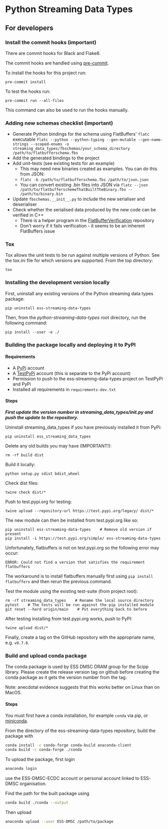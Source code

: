 # Python Streaming Data Types
## For developers

### Install the commit hooks (important)
There are commit hooks for Black and Flake8.

The commit hooks are handled using [pre-commit](https://pre-commit.com).

To install the hooks for this project run:
```
pre-commit install
```

To test the hooks run:
```
pre-commit run --all-files
```
This command can also be used to run the hooks manually.

### Adding new schemas checklist (important)
* Generate Python bindings for the schema using FlatBuffers' `flatc` executable
    `flatc --python --python-typing --gen-mutable --gen-name-strings --scoped-enums -o streaming_data_types/fbschemas/your_schema_directory /path/to/flatbufferschema.fbs`
* Add the generated bindings to the project
* Add unit-tests (see existing tests for an example)
  * This may need new binaries created as examples.  You can do this from JSON:
  * `flatc -b /path/to/flatbufferschema.fbs /path/to/json.json`
  * You can convert existing .bin files into JSON via `flatc --json /path/to/flatbufferschemeThatBuiltTheBinary.fbs -- /path/to/binary.bin`
* Update `fbschemas.__init__.py` to include the new serialiser and deserialiser
* Check whether the serialised data produced by the new code can be verified in C++
  * There is a helper program in the [FlatBufferVerification](https://github.com/ess-dmsc/FlatBufferVerification) repository
  * Don't worry if it fails verification - it seems to be an inherent FlatBuffers issue

### Tox
Tox allows the unit tests to be run against multiple versions of Python.
See the tox.ini file for which versions are supported.
From the top directory:
```
tox
```

### Installing the development version locally
First, uninstall any existing versions of the Python streaming data types package:

```
pip uninstall ess-streaming-data-types
```
Then, from the _python-streaming-data-types_ root directory, run the following command:

```
pip install --user -e ./
```

### Building the package locally and deploying it to PyPI

#### Requirements
* A [PyPi](https://pypi.org/) account
* A [TestPyPi](https://test.pypi.org/) account (this is separate to the PyPi account)
* Permission to push to the ess-streaming-data-types project on TestPyPi and PyPi
* Installed all requirements in `requirements-dev.txt`

#### Steps

***First update the __version__ number in streaming_data_types/__init__.py and push the update to the repository.***

Uninstall streaming_data_types if you have previously installed it from PyPi:
```
pip uninstall ess_streaming_data_types
```

Delete any old builds you may have (IMPORTANT!):
```
rm -rf build dist
```

Build it locally:
```
python setup.py sdist bdist_wheel
```

Check dist files:
```
twine check dist/*
```

Push to test.pypi.org for testing:
```
twine upload --repository-url https://test.pypi.org/legacy/ dist/*
```

The new module can then be installed from test.pypi.org like so:
```
pip uninstall ess-streaming-data-types    # Remove old version if present
pip install -i https://test.pypi.org/simple/ ess-streaming-data-types
```
Unfortunately, flatbuffers is not on test.pypi.org so the following error may occur:
```
ERROR: Could not find a version that satisfies the requirement flatbuffers
```
The workaround is to install flatbuffers manually first using `pip install flatbuffers` and then rerun the previous command.

Test the module using the existing test-suite (from project root):
```
rm -rf streaming_data_types    # Rename the local source directory
pytest    # The tests will be run against the pip installed module
git reset --hard origin/main    # Put everything back to before
```

After testing installing from test.pypi.org works, push to PyPI:
```
twine upload dist/*
```
Finally, create a tag on the GitHub repository with the appropriate name, e.g. `v0.7.0`.

### Build and upload conda package

The conda package is used by ESS DMSC DRAM group for the Scipp library.
Please create the release version tag on github before creating the conda package as it gets the version number from the tag.

Note: anecdotal evidence suggests that this works better on Linux than on MacOS.

#### Steps

You must first have a conda installation, for example `conda` via pip, or [miniconda](https://docs.conda.io/en/latest/miniconda.html).

From the directory of the ess-streaming-data-types repository, build the package with
```sh
conda install -c conda-forge conda-build anaconda-client
conda build -c conda-forge ./conda
```

To upload the package, first login
```sh
anaconda login
```
use the ESS-DMSC-ECDC account or personal account linked to ESS-DMSC organisation.

Find the path for the built package using
```sh
conda build ./conda --output
```

Then upload
```sh
anaconda upload --user ESS-DMSC /path/to/package
```
